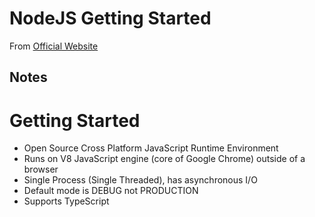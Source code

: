 # NodeJS Getting Started 

From [Official Website](https://nodejs.dev/en/learn)

## Notes  

# Getting Started  

- Open Source Cross Platform JavaScript Runtime Environment
- Runs on V8 JavaScript engine (core of Google Chrome) outside of a browser
- Single Process (Single Threaded), has asynchronous I/O
- Default mode is DEBUG not PRODUCTION
- Supports TypeScript
